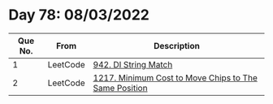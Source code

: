 # Day 78: 08/03/2022

| Que No. | From | Description |
| --- | --- | --- |
| 1 | LeetCode | [942. DI String Match](https://leetcode.com/problems/di-string-match/) |
| 2 | LeetCode | [1217. Minimum Cost to Move Chips to The Same Position](https://leetcode.com/problems/minimum-cost-to-move-chips-to-the-same-position/) |
